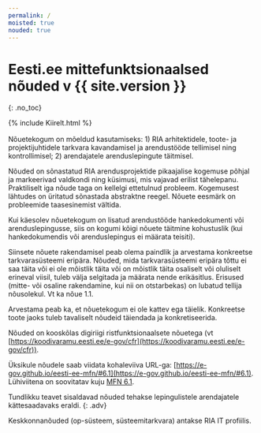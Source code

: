 ```yaml
---
permalink: /
moisted: true
nouded: true
---
```


# Eesti.ee mittefunktsionaalsed nõuded v {{ site.version }}
{: .no_toc}

<div style='margin-bottom: 1rem;'>
  {% include Kiirelt.html %}
</div>

Nõuetekogum on mõeldud kasutamiseks: 1) RIA arhitektidele, toote- ja projektijuhtidele tarkvara kavandamisel ja arendustööde tellimisel ning kontrollimisel; 2) arendajatele arenduslepingute täitmisel.

Nõuded on sõnastatud RIA arendusprojektide pikaajalise kogemuse põhjal ja markeerivad valdkondi ning küsimusi, mis vajavad erilist tähelepanu. Praktiliselt iga nõude taga on kellelgi ettetulnud probleem. Kogemusest lähtudes on üritatud sõnastada abstraktne reegel. Nõuete eesmärk on probleemide taasesinemist vältida.

Kui käesolev nõuetekogum on lisatud arendustööde hankedokumenti või arenduslepingusse, siis on kogumi kõigi nõuete täitmine kohustuslik (kui hankedokumendis või arenduslepingus ei määrata teisiti).

Siinsete nõuete rakendamisel peab olema paindlik ja arvestama konkreetse tarkvarasüsteemi eripära. Nõuded, mida tarkvarasüsteemi eripära tõttu ei saa täita või ei ole mõistlik täita või on mõistlik täita osaliselt või oluliselt erineval viisil, tuleb välja selgitada ja määrata nende erikäsitlus. Erisused (mitte- või osaline rakendamine, kui nii on otstarbekas) on lubatud tellija nõusolekul. Vt ka nõue 1.1.

Arvestama peab ka, et nõuetekogum ei ole kattev ega täielik. Konkreetse toote jaoks tuleb tavaliselt nõudeid täiendada ja konkretiseerida.

Nõuded on kooskõlas digiriigi ristfunktsionaalsete nõuetega (vt [https://koodivaramu.eesti.ee/e-gov/cfr](https://koodivaramu.eesti.ee/e-gov/cfr)).

Üksikule nõudele saab viidata kohaleviiva URL-ga: [https://e-gov.github.io/eesti-ee-mfn/#6.1](https://e-gov.github.io/eesti-ee-mfn/#6.1). Lühiviitena on soovitatav kuju [MFN 6.1](https://e-gov.github.io/eesti-ee-mfn/#6.1).

Tundlikku teavet sisaldavad nõuded tehakse lepingulistele arendajatele kättesaadavaks eraldi.
{: .adv}

Keskkonnanõuded (op-süsteem, süsteemitarkvara) antakse RIA IT profiilis.

